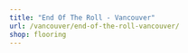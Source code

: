 ```yaml
---
title: "End Of The Roll - Vancouver"
url: /vancouver/end-of-the-roll-vancouver/
shop: flooring
---
```

